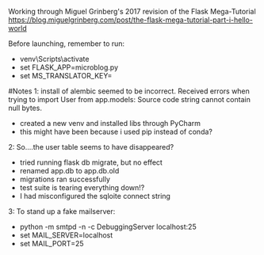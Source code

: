 Working through Miguel Grinberg's 2017 revision of the Flask Mega-Tutorial
https://blog.miguelgrinberg.com/post/the-flask-mega-tutorial-part-i-hello-world

Before launching, remember to run: 
* venv\Scripts\activate
* set FLASK_APP=microblog.py
* set MS_TRANSLATOR_KEY=<key>

#Notes
1: install of alembic seemed to be incorrect.  Received errors when trying to 
import User from app.models: Source code string cannot contain null bytes.
* created a new venv and installed libs through PyCharm
* this might have been because i used pip instead of conda?

2: So....the user table seems to have disappeared?
* tried running flask db migrate, but no effect
* renamed app.db to app.db.old
* migrations ran successfully
* test suite is tearing everything down!?
* I had misconfigured the sqloite connect string

3: To stand up a fake mailserver:
* python -m smtpd -n -c DebuggingServer localhost:25
* set MAIL_SERVER=localhost
* set MAIL_PORT=25
